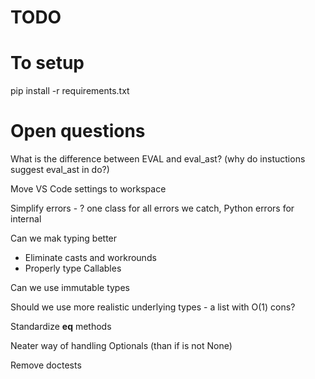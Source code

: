 # TODO



# To setup

pip install -r requirements.txt


# Open questions

What is the difference between EVAL and eval_ast? (why do instuctions suggest eval_ast in do?)

Move VS Code settings to workspace

Simplify errors - ? one class for all errors we catch, Python errors for internal

Can we mak typing better
- Eliminate casts and workrounds
- Properly type Callables

Can we use immutable types

Should we use more realistic underlying types - a list with O(1) cons?

Standardize __eq__ methods

Neater way of handling Optionals (than if is not None)

Remove doctests
